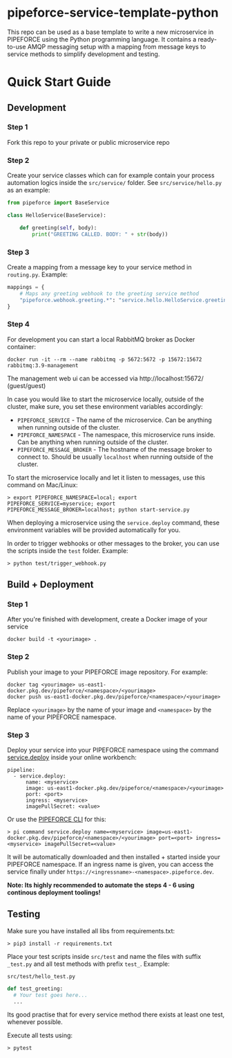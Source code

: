 # pipeforce-service-template-python

This repo can be used as a base template to write a new microservice in PIPEFORCE using the Python programming language. It contains a ready-to-use AMQP
messaging setup with a mapping from message keys to service methods to simplify development and testing.

# Quick Start Guide

## Development

### Step 1

Fork this repo to your private or public microservice repo

### Step 2

Create your service classes which can for example contain your process automation logics inside the `src/service/`
folder. See `src/service/hello.py` as an example:

```python
from pipeforce import BaseService

class HelloService(BaseService):

    def greeting(self, body):
        print("GREETING CALLED. BODY: " + str(body))

```

### Step 3

Create a mapping from a message key to your service method in `routing.py`. Example:

```python
mappings = {
    # Maps any greeting webhook to the greeting service method
    "pipeforce.webhook.greeting.*": "service.hello.HelloService.greeting",
}
```

### Step 4

For development you can start a local RabbitMQ broker as Docker container:

```
docker run -it --rm --name rabbitmq -p 5672:5672 -p 15672:15672 rabbitmq:3.9-management
```

The management web ui can be accessed via http://localhost:15672/ (guest/guest)

In case you would like to start the microservice locally, outside of the cluster, make sure, you set these environment
variables accordingly:

- `PIPEFORCE_SERVICE` - The name of the microservice. Can be anything when running outside of the cluster.
- `PIPEFORCE_NAMESPACE` - The namespace, this microservice runs inside. Can be anything when running outside of the cluster.
- `PIPEFORCE_MESSAGE_BROKER` - The hostname of the message broker to connect to. Should be usually `localhost` when running outside of the cluster.

To start the microservice locally and let it listen to messages, use this command on Mac/Linux:

```
> export PIPEFORCE_NAMESPACE=local; export PIPEFORCE_SERVICE=myservice; export PIPEFORCE_MESSAGE_BROKER=localhost; python start-service.py
```

When deploying a microservice using the `service.deploy` command, these environment variables will be provided
automatically for you.

In order to trigger webhooks or other messages to the broker, you can use the scripts inside the `test` folder. Example:

```
> python test/trigger_webhook.py
```

## Build + Deployment

### Step 1

After you're finished with development, create a Docker image of your service

```docker build -t <yourimage> .```

### Step 2

Publish your image to your PIPEFORCE image repository. For example:

```
docker tag <yourimage> us-east1-docker.pkg.dev/pipeforce/<namespace>/<yourimage>
docker push us-east1-docker.pkg.dev/pipeforce/<namespace>/<yourimage>
```

Replace `<yourimage>` by the name of your image and `<namespace>` by the name of your PIPEFORCE namespace.

### Step 3

Deploy your service into your PIPEFORCE namespace using the
command [service.deploy](https://pipeforce.github.io/docs/api/commands#servicedeploy) inside your online workbench:

``` 
pipeline:  
  - service.deploy:  
      name: <myservice>
      image: us-east1-docker.pkg.dev/pipeforce/<namespace>/<yourimage>
      port: <port>  
      ingress: <myservice>  
      imagePullSecret: <value> 
```

Or use the [PIPEFORCE CLI](https://github.com/logabit/pipeforce-cli) for this:

```
> pi command service.deploy name=<myservice> image=us-east1-docker.pkg.dev/pipeforce/<namespace>/<yourimage> port=<port> ingress=<myservice> imagePullSecret=<value> 
```

It will be automatically downloaded and then installed + started inside your PIPEFORCE namespace. If an ingress name is
given, you can access the service finally under ``https://<ingressname>-<namespace>.pipeforce.dev``.

**Note: Its highly recommended to automate the steps 4 - 6 using continous deployment toolings!**

## Testing

Make sure you have installed all libs from requirements.txt:

```
> pip3 install -r requirements.txt
```

Place your test scripts inside `src/test` and name the files with suffix `_test.py` and all test methods with
prefix `test_`. Example:

```
src/test/hello_test.py
```
```python
def test_greeting:
  # Your test goes here...
  ...
```

Its good practise that for every service method there exists at least one test, whenever possible.

Execute all tests using:

```
> pytest
```
